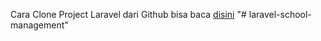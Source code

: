 Cara Clone Project Laravel dari Github bisa baca  <a href="https://medium.com/angkringan/cara-clone-project-laravel-dari-git-bb2dd403dde3">disini</a>
"# laravel-school-management" 
